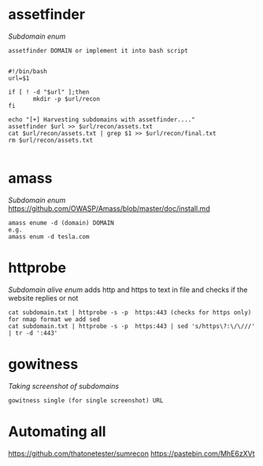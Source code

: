 # assetfinder
*Subdomain enum*
```
assetfinder DOMAIN or implement it into bash script 


#!/bin/bash
url=$1

if [ ! -d "$url" ];then
       mkdir -p $url/recon
fi

echo "[+] Harvesting subdomains with assetfinder...." 
assetfinder $url >> $url/recon/assets.txt
cat $url/recon/assets.txt | grep $1 >> $url/recon/final.txt
rm $url/recon/assets.txt


```
# amass 
*Subdomain enum*
https://github.com/OWASP/Amass/blob/master/doc/install.md

```
amass enume -d (domain) DOMAIN
e.g.
amass enum -d tesla.com

```

# httprobe 
*Subdomain alive enum*
adds http and https to text in file and checks if the website replies or not 
```
cat subdomain.txt | httprobe -s -p  https:443 (checks for https only)  
for nmap format we add sed
cat subdomain.txt | httprobe -s -p  https:443 | sed 's/https\?:\/\///' | tr -d ':443'
```

# gowitness
*Taking screenshot of subdomains*
```
gowitness single (for single screenshot) URL
```

# Automating all

https://github.com/thatonetester/sumrecon
https://pastebin.com/MhE6zXVt
